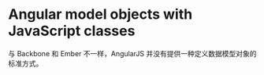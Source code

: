 Angular model objects with JavaScript classes
==========

与 Backbone 和 Ember 不一样，AngularJS 并没有提供一种定义数据模型对象的标准方式。

```

```